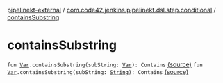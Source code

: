 [pipelinekt-external](../index.md) / [com.code42.jenkins.pipelinekt.dsl.step.conditional](index.md) / [containsSubstring](./contains-substring.md)

# containsSubstring

`fun `[`Var`](../com.code42.jenkins.pipelinekt.core.vars/-var/index.md)`.containsSubstring(subString: `[`Var`](../com.code42.jenkins.pipelinekt.core.vars/-var/index.md)`): Contains` [(source)](https://github.com/code42/pipelinekt/tree/master/dsl/src/main/kotlin/com/code42/jenkins/pipelinekt/dsl/step/conditional/StringComparisonDsl.kt#L7)
`fun `[`Var`](../com.code42.jenkins.pipelinekt.core.vars/-var/index.md)`.containsSubstring(subString: `[`String`](https://kotlinlang.org/api/latest/jvm/stdlib/kotlin/-string/index.html)`): Contains` [(source)](https://github.com/code42/pipelinekt/tree/master/dsl/src/main/kotlin/com/code42/jenkins/pipelinekt/dsl/step/conditional/StringComparisonDsl.kt#L10)